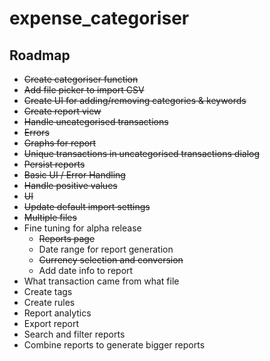 # expense_categoriser

## Roadmap

- ~~Create categoriser function~~
- ~~Add file picker to import CSV~~
- ~~Create UI for adding/removing categories & keywords~~
- ~~Create report view~~
- ~~Handle uncategorised transactions~~
- ~~Errors~~
- ~~Graphs for report~~
- ~~Unique transactions in uncategorised transactions dialog~~
- ~~Persist reports~~
- ~~Basic UI / Error Handling~~
- ~~Handle positive values~~
- ~~UI~~
- ~~Update default import settings~~
- ~~Multiple files~~
- Fine tuning for alpha release
  - ~~Reports page~~
  - Date range for report generation
  - ~~Currency selection and conversion~~
  - Add date info to report
- What transaction came from what file
- Create tags
- Create rules
- Report analytics
- Export report
- Search and filter reports
- Combine reports to generate bigger reports
